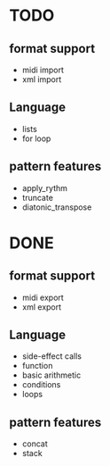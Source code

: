 # TODO

## format support
- midi import
- xml import

## Language
- lists
- for loop

## pattern features
- apply_rythm
- truncate
- diatonic_transpose

# DONE

## format support
- midi export
- xml export

## Language
- side-effect calls
- function
- basic arithmetic
- conditions
- loops

## pattern features
- concat
- stack
